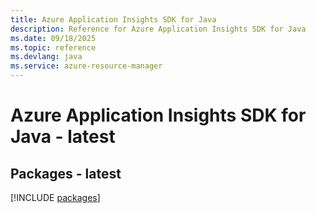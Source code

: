 ```yaml
---
title: Azure Application Insights SDK for Java
description: Reference for Azure Application Insights SDK for Java
ms.date: 09/18/2025
ms.topic: reference
ms.devlang: java
ms.service: azure-resource-manager
---
```

# Azure Application Insights SDK for Java - latest
## Packages - latest
[!INCLUDE [packages](application-insights-index.md)]